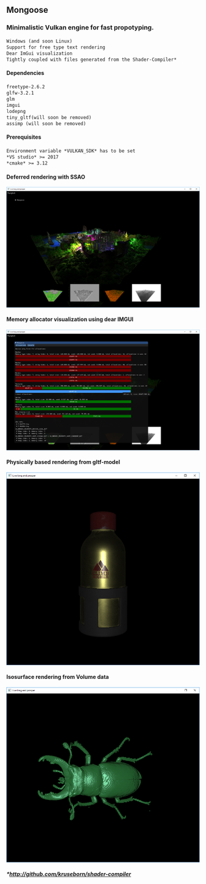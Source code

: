 ## Mongoose
### Minimalistic Vulkan engine for fast propotyping.
    Windows (and soon Linux)
    Support for free type text rendering
    Dear ImGui visualization
    Tightly coupled with files generated from the Shader-Compiler*

#### Dependencies
    freetype-2.6.2
    glfw-3.2.1
    glm
    imgui
    lodepng
    tiny_gltf(will soon be removed)
    assimp (will soon be removed)
    
#### Prerequisites
    Environment variable *VULKAN_SDK* has to be set
    *VS studio* >= 2017
    *cmake* >= 3.12

#### Deferred rendering with SSAO
<img src="images/rungholt.png" width="512">

#### Memory allocator visualization using dear IMGUI
<img src="images/mongoose.png" width="512">

#### Physically based rendering from gltf-model
<img src="images/gltf.png" width="512">

#### Isosurface rendering from Volume data
<img src="images/bug.png" width="512">

##### *http://github.com/kruseborn/shader-compiler
